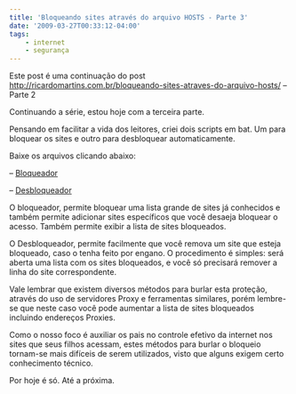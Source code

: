 ```yaml
---
title: 'Bloqueando sites através do arquivo HOSTS - Parte 3'
date: '2009-03-27T00:33:12-04:00'
tags:
    - internet
    - segurança
---
```


Este post é uma continuação do post <http://ricardomartins.com.br/bloqueando-sites-atraves-do-arquivo-hosts/> – Parte 2

Continuando a série, estou hoje com a terceira parte.

Pensando em facilitar a vida dos leitores, criei dois scripts em bat. Um para bloquear os sites e outro para desbloquear automaticamente.

Baixe os arquivos clicando abaixo:

– [Bloqueador](http://www.ricardomartins.com.br/arquivos/Bloqueia.zip)

– [Desbloqueador](http://www.ricardomartins.com.br/arquivos/Desbloqueia.zip)

O bloqueador, permite bloquear uma lista grande de sites já conhecidos e também permite adicionar sites específicos que você desaeja bloquear o acesso. Também permite exibir a lista de sites bloqueados.

O Desbloqueador, permite facilmente que você remova um site que esteja bloqueado, caso o tenha feito por engano. O procedimento é simples: será aberta uma lista com os sites bloqueados, e você só precisará remover a linha do site correspondente.

Vale lembrar que existem diversos métodos para burlar esta proteção, através do uso de servidores Proxy e ferramentas similares, porém lembre-se que neste caso você pode aumentar a lista de sites bloqueados incluindo endereços Proxies.

Como o nosso foco é auxiliar os pais no controle efetivo da internet nos sites que seus filhos acessam, estes métodos para burlar o bloqueio tornam-se mais difíceis de serem utilizados, visto que alguns exigem certo conhecimento técnico.

Por hoje é só. Até a próxima.
